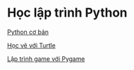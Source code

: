 # Học lập trình Python

[Python cơ bản](tutorial/basic/BASIC_PYTHON.md)

[Học vẽ với Turtle](tutorial/turtle/TURTLE.md)

[Lập trình game với Pygame](tutorial/pygame/PYGAME.md)

